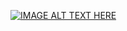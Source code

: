 [![IMAGE ALT TEXT HERE](https://img.youtube.com/vi/KyNV1GTXzI0?si=hiIBq8eyLaxB7yFA/0.jpg)](https://www.youtube.com/watch?v=KyNV1GTXzI0?si=hiIBq8eyLaxB7yFA)

